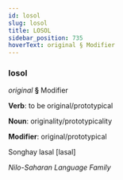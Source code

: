 ```yaml
---
id: losol
slug: losol
title: LOSOL
sidebar_position: 735
hoverText: original § Modifier
---
```


### losol

*original* **§** Modifier

**Verb**: to be original/prototypical

**Noun**: originality/prototypicality

**Modifier**: original/prototypical

Songhay lasal [lasal]

*Nilo-Saharan Language Family*